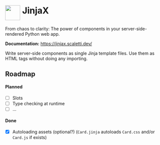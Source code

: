 <h1>
  <img src="https://github.com/jpsca/jinjax/raw/main/logo.png"width="48" height="48" align="top">
  JinjaX
</h1>

From chaos to clarity: The power of components in your server-side-rendered Python web app.

**Documentation:** https://jinjax.scaletti.dev/

Write server-side components as single Jinja template files.
Use them as HTML tags without doing any importing.


## Roadmap

#### Planned
- [ ] Slots
- [ ] Type checking at runtime
- [ ] ...

#### Done
- [x] Autoloading assets (optional?) (`Card.jinja` autoloads `Card.css` and/or `Card.js` if exists)
